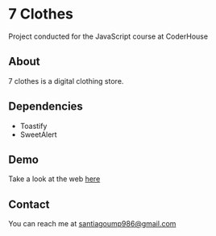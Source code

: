 # 7 Clothes

Project conducted for the JavaScript course at CoderHouse

## About

7 clothes is a digital clothing store.

## Dependencies
- Toastify
- SweetAlert

## Demo
Take a look at the web <a href = "https://7-clothes.vercel.app/">here</a>

## Contact

You can reach me at santiagoump986@gmail.com
